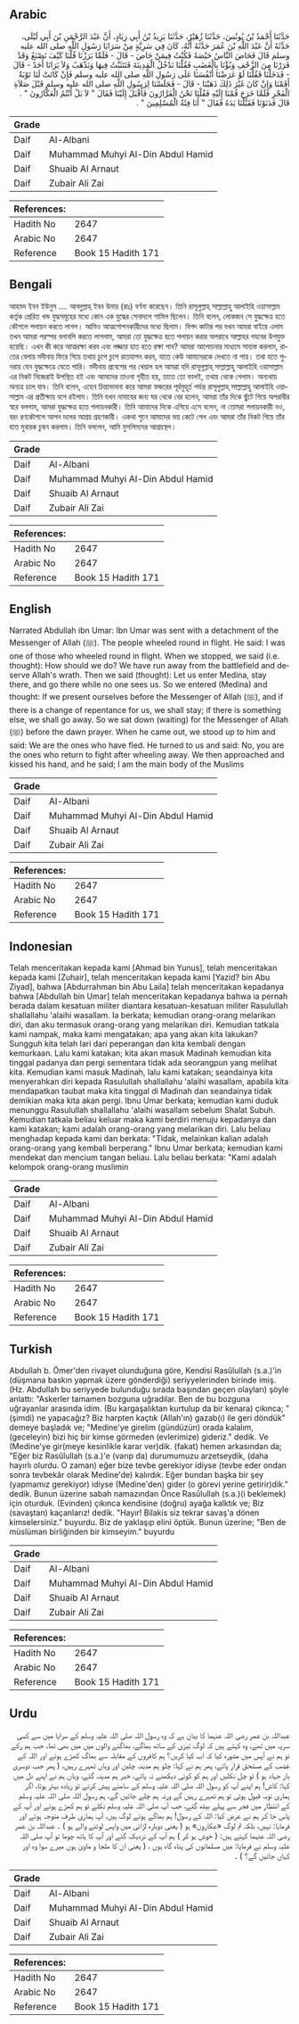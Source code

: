## Arabic


<div dir="rtl" lang="ar" style={{fontSize:'larger',backgroundColor:'#f8f9fa',padding:20}}>
حَدَّثَنَا أَحْمَدُ بْنُ يُونُسَ، حَدَّثَنَا زُهَيْرٌ، حَدَّثَنَا يَزِيدُ بْنُ أَبِي زِيَادٍ، أَنَّ عَبْدَ الرَّحْمَنِ بْنَ أَبِي لَيْلَى، حَدَّثَهُ أَنَّ عَبْدَ اللَّهِ بْنَ عُمَرَ حَدَّثَهُ أَنَّهُ، كَانَ فِي سَرِيَّةٍ مِنْ سَرَايَا رَسُولِ اللَّهِ صلى الله عليه وسلم قَالَ فَحَاصَ النَّاسُ حَيْصَةً فَكُنْتُ فِيمَنْ حَاصَ - قَالَ - فَلَمَّا بَرَزْنَا قُلْنَا كَيْفَ نَصْنَعُ وَقَدْ فَرَرْنَا مِنَ الزَّحْفِ وَبُؤْنَا بِالْغَضَبِ فَقُلْنَا نَدْخُلُ الْمَدِينَةَ فَنَتَثَبَّتُ فِيهَا وَنَذْهَبُ وَلاَ يَرَانَا أَحَدٌ - قَالَ - فَدَخَلْنَا فَقُلْنَا لَوْ عَرَضْنَا أَنْفُسَنَا عَلَى رَسُولِ اللَّهِ صلى الله عليه وسلم فَإِنْ كَانَتْ لَنَا تَوْبَةٌ أَقَمْنَا وَإِنْ كَانَ غَيْرَ ذَلِكَ ذَهَبْنَا - قَالَ - فَجَلَسْنَا لِرَسُولِ اللَّهِ صلى الله عليه وسلم قَبْلَ صَلاَةِ الْفَجْرِ فَلَمَّا خَرَجَ قُمْنَا إِلَيْهِ فَقُلْنَا نَحْنُ الْفَرَّارُونَ فَأَقْبَلَ إِلَيْنَا فَقَالَ ‏"‏ لاَ بَلْ أَنْتُمُ الْعَكَّارُونَ ‏"‏ ‏.‏ قَالَ فَدَنَوْنَا فَقَبَّلْنَا يَدَهُ فَقَالَ ‏"‏ أَنَا فِئَةُ الْمُسْلِمِينَ ‏"‏ ‏.‏
</div>
<div style={{backgroundColor:'#f8f9fa',padding:20, marginBottom: 10}}><table> <thead> <tr> <th>Grade</th> <th></th> </tr> </thead> <tbody> <tr><td>Daif</td><td>Al-Albani</td></tr><tr><td>Daif</td><td>Muhammad Muhyi Al-Din Abdul Hamid</td></tr><tr><td>Daif</td><td>Shuaib Al Arnaut</td></tr><tr><td>Daif</td><td>Zubair Ali Zai</td></tr></tbody></table><table> <thead> <tr> <th>References:</th> <th></th> </tr> </thead> <tbody><tr><td>Hadith No</td><td>2647</td></tr><tr><td>Arabic No</td><td>2647</td></tr><tr><td>Reference</td><td>Book 15 Hadith 171</td></tr></tbody></table></div>

## Bengali


<div dir="ltr" lang="bn" style={{fontSize:'larger',backgroundColor:'#f8f9fa',padding:20}}>
আহমদ ইবন ইউনুস .... আবদুল্লাহ্ ইবন উমার (রাঃ) বর্ণনা করেছেন। তিনি রাসূলুল্লাহ্ সাল্লাল্লাহু আলাইহি ওয়াসাল্লাম কর্তৃক প্রেরিত খন্ড যুদ্ধসমূহের মধ্যে কোন এক যুদ্ধের সেনাদলে শামিল ছিলেন। তিনি বলেন, লোকজন সে যুদ্ধক্ষেত্র হতে কৌশলে পলায়ন করতে লাগল। আমিও আত্মগোপনকারীদের মধ্যে ছিলাম। বিপদ কাটার পর যখন আমরা বাইরে এলাম তখন আমরা পরস্পর বলাবলি করতে লাগলাম, আমরা তো যুদ্ধক্ষেত্র হতে পলায়ন করার অপরাধে আল্লাহর গযবের উপযুক্ত হয়েছি। এখন কী করে আত্মরক্ষা করব এবং লজ্জার হাত হতে রক্ষা পাব? আমরা আলোচনার মাধ্যমে সাব্যস্ত করলাম, রাতের বেলায় মদীনায় ফিরে গিয়ে তথায় চুপে চুপে রাতযাপন করব, যাতে কেউ আমাদেরকে দেখতে না পায়। তথা হতে পুনরায় যেন যুদ্ধক্ষেত্রে যেতে পারি। মদীনায় প্রবেশের পর খেয়াল হল আমরা যদি রাসূলূল্লাহ্ সাল্লাল্লাহু আলাইহি ওয়াসাল্লাম এর নিকট নিজেরাই উপস্থিত হই এবং আমাদের তাওবা গৃহীত হয়, তাতে তো ভালই, তথায় থেকে গেলাম। অন্যথায় অন্যত্র চলে যাব। তিনি বলেন, এহেন চিন্তাভাবনা করে আমরা ফজরের পূর্বমুহূর্ত পর্যন্ত রাসূলুল্লাহ্ সাল্লাল্লাহু আলাইহি ওয়াসাল্লাম এর প্রতীক্ষায় বসে রইলাম। তিনি যখন নামাযের জন্য ঘর থেকে বের হলেন, আমরা তাঁর দিকে ছুঁটে গিয়ে অপরাধীর স্বরে বললাম, আমরা যুদ্ধক্ষেত্র হতে পলায়নকারী। তিনি আমাদের দিকে এগিয়ে এসে বলেন, না তোমরা পলায়নকারী নও, বরং রণকৌশলে আপন দলের আশ্রয় গ্রহণকারী। একথা শুনে আমাদের ভয় কেটে গেল এবং আমরা তাঁর নিকট গিয়ে তাঁর হাত মুবারক চুম্বন করলাম। তিনি বললেন, আমি মুসলিমদের আশ্রয়স্থল।
</div>
<div style={{backgroundColor:'#f8f9fa',padding:20, marginBottom: 10}}><table> <thead> <tr> <th>Grade</th> <th></th> </tr> </thead> <tbody> <tr><td>Daif</td><td>Al-Albani</td></tr><tr><td>Daif</td><td>Muhammad Muhyi Al-Din Abdul Hamid</td></tr><tr><td>Daif</td><td>Shuaib Al Arnaut</td></tr><tr><td>Daif</td><td>Zubair Ali Zai</td></tr></tbody></table><table> <thead> <tr> <th>References:</th> <th></th> </tr> </thead> <tbody><tr><td>Hadith No</td><td>2647</td></tr><tr><td>Arabic No</td><td>2647</td></tr><tr><td>Reference</td><td>Book 15 Hadith 171</td></tr></tbody></table></div>

## English


<div dir="ltr" lang="en" style={{fontSize:'larger',backgroundColor:'#f8f9fa',padding:20}}>
Narrated Abdullah ibn Umar: Ibn Umar was sent with a detachment of the Messenger of Allah (ﷺ). The people wheeled round in flight. He said: I was one of those who wheeled round in flight. When we stopped, we said (i.e. thought): How should we do? We have run away from the battlefield and deserve Allah's wrath. Then we said (thought): Let us enter Medina, stay there, and go there while no one sees us. So we entered (Medina) and thought: If we present ourselves before the Messenger of Allah (ﷺ), and if there is a change of repentance for us, we shall stay; if there is something else, we shall go away. So we sat down (waiting) for the Messenger of Allah (ﷺ) before the dawn prayer. When he came out, we stood up to him and said: We are the ones who have fled. He turned to us and said: No, you are the ones who return to fight after wheeling away. We then approached and kissed his hand, and he said; I am the main body of the Muslims
</div>
<div style={{backgroundColor:'#f8f9fa',padding:20, marginBottom: 10}}><table> <thead> <tr> <th>Grade</th> <th></th> </tr> </thead> <tbody> <tr><td>Daif</td><td>Al-Albani</td></tr><tr><td>Daif</td><td>Muhammad Muhyi Al-Din Abdul Hamid</td></tr><tr><td>Daif</td><td>Shuaib Al Arnaut</td></tr><tr><td>Daif</td><td>Zubair Ali Zai</td></tr></tbody></table><table> <thead> <tr> <th>References:</th> <th></th> </tr> </thead> <tbody><tr><td>Hadith No</td><td>2647</td></tr><tr><td>Arabic No</td><td>2647</td></tr><tr><td>Reference</td><td>Book 15 Hadith 171</td></tr></tbody></table></div>

## Indonesian


<div dir="ltr" lang="id" style={{fontSize:'larger',backgroundColor:'#f8f9fa',padding:20}}>
Telah menceritakan kepada kami [Ahmad bin Yunus], telah menceritakan kepada kami [Zuhair], telah menceritakan kepada kami [Yazid? bin Abu Ziyad], bahwa [Abdurrahman bin Abu Laila] telah menceritakan kepadanya bahwa [Abdullah bin Umar] telah menceritakan kepadanya bahwa ia pernah berada dalam kesatuan militer diantara kesatuan-kesatuan militer Rasulullah shallallahu 'alaihi wasallam. Ia berkata; kemudian orang-orang melarikan diri, dan aku termasuk orang-orang yang melarikan diri. Kemudian tatkala kami nampak, maka kami mengatakan; apa yang akan kita lakukan? Sungguh kita telah lari dari peperangan dan kita kembali dengan kemurkaan. Lalu kami katakan; kita akan masuk Madinah kemudian kita tinggal padanya dan pergi sementara tidak ada seorangpun yang melihat kita. Kemudian kami masuk Madinah, lalu kami katakan; seandainya kita menyerahkan diri kepada Rasulullah shallallahu 'alaihi wasallam, apabila kita mendapatkan taubat maka kita tinggal di Madinah dan seandainya tidak demikian maka kita akan pergi. Ibnu Umar berkata; kemudian kami duduk menunggu Rasulullah shallallahu 'alaihi wasallam sebelum Shalat Subuh. Kemudian tatkala beliau keluar maka kami berdiri menuju kepadanya dan kami katakan; kami adalah orang-orang yang melarikan diri. Lalu beliau menghadap kepada kami dan berkata: "Tidak, melainkan kalian adalah orang-orang yang kembali berperang." Ibnu Umar berkata; kemudian kami mendekat dan mencium tangan beliau. Lalu beliau berkata: "Kami adalah kelompok orang-orang muslimin
</div>
<div style={{backgroundColor:'#f8f9fa',padding:20, marginBottom: 10}}><table> <thead> <tr> <th>Grade</th> <th></th> </tr> </thead> <tbody> <tr><td>Daif</td><td>Al-Albani</td></tr><tr><td>Daif</td><td>Muhammad Muhyi Al-Din Abdul Hamid</td></tr><tr><td>Daif</td><td>Shuaib Al Arnaut</td></tr><tr><td>Daif</td><td>Zubair Ali Zai</td></tr></tbody></table><table> <thead> <tr> <th>References:</th> <th></th> </tr> </thead> <tbody><tr><td>Hadith No</td><td>2647</td></tr><tr><td>Arabic No</td><td>2647</td></tr><tr><td>Reference</td><td>Book 15 Hadith 171</td></tr></tbody></table></div>

## Turkish


<div dir="ltr" lang="tr" style={{fontSize:'larger',backgroundColor:'#f8f9fa',padding:20}}>
Abdullah b. Ömer'den rivayet olunduğuna göre, Kendisi Rasûlullah (s.a.)'in (düşmana baskın yapmak üzere gönderdiği) seriyyelerinden birinde imiş. (Hz. Abdullah bu seriyyede bulunduğu sırada başından geçen olayları) şöyle anlattı: "Askerler tamamen bozguna uğradılar. Ben de bu bozguna uğrayanlar arasında idim. (Bu kargaşalıktan kurtulup da bir kenara) çıkınca; "(şimdi) ne yapacağız? Biz harpten kaçtık (Allah'ın) gazab(ı) ile geri döndük" demeye başladık ve; "Medine'ye girelim (gündüzün) orada kalalım, (geceleyin) bizi hiç bir kimse görmeden (evlerimize) gideriz." dedik. Ve (Medine'ye gir(meye kesinlikle karar ver)dik. (fakat) hemen arkasından da; "Eğer biz Rasûlullah (s.a.)'e (varıp da) durumumuzu arzetseydik, (daha hayırlı olurdu. O zaman) eğer bize tevbe gerekiyor idiyse (tevbe eder ondan sonra tevbekâr olarak Medine'de) kalırdık. Eğer bundan başka bir şey (yapmamız gerekiyor) idiyse (Medine'den) gider (o görevi yerine getirir)dik." dedik. Bunun üzerine sabah namazından Önce Rasûlullah (s.a.)(i beklemek) için oturduk. (Evinden) çıkınca kendisine (doğru) ayağa kalktık ve; Biz (savaştan) kaçanlarız! dedik. "Hayır! Bilakis siz tekrar savaş'a dönen kimselersiniz." buyurdu. Biz de yaklaşıp elini öptük. Bunun üzerine; "Ben de müslüman birliğinden bir kimseyim." buyurdu
</div>
<div style={{backgroundColor:'#f8f9fa',padding:20, marginBottom: 10}}><table> <thead> <tr> <th>Grade</th> <th></th> </tr> </thead> <tbody> <tr><td>Daif</td><td>Al-Albani</td></tr><tr><td>Daif</td><td>Muhammad Muhyi Al-Din Abdul Hamid</td></tr><tr><td>Daif</td><td>Shuaib Al Arnaut</td></tr><tr><td>Daif</td><td>Zubair Ali Zai</td></tr></tbody></table><table> <thead> <tr> <th>References:</th> <th></th> </tr> </thead> <tbody><tr><td>Hadith No</td><td>2647</td></tr><tr><td>Arabic No</td><td>2647</td></tr><tr><td>Reference</td><td>Book 15 Hadith 171</td></tr></tbody></table></div>

## Urdu


<div dir="rtl" lang="ur" style={{fontSize:'larger',backgroundColor:'#f8f9fa',padding:20}}>
عبداللہ بن عمر رضی اللہ عنہما کا بیان ہے کہ وہ رسول اللہ صلی اللہ علیہ وسلم کے سرایا میں سے کسی سریہ میں تھے، وہ کہتے ہیں کہ لوگ تیزی کے ساتھ بھاگے، بھاگنے والوں میں میں بھی تھا، جب ہم رکے تو ہم نے آپس میں مشورہ کیا کہ اب کیا کریں؟ ہم کافروں کے مقابلہ سے بھاگ کھڑے ہوئے اور اللہ کے غضب کے مستحق قرار پائے، پھر ہم نے کہا: چلو ہم مدینہ چلیں اور وہاں ٹھہرے رہیں، ( پھر جب دوسری بار جہاد ہو ) تو چل نکلیں اور ہم کو کوئی دیکھنے نہ پائے، خیر ہم مدینہ گئے، وہاں ہم نے اپنے دل میں کہا: کاش! ہم اپنے آپ کو رسول اللہ صلی اللہ علیہ وسلم کے سامنے پیش کرتے تو زیادہ بہتر ہوتا، اگر ہماری توبہ قبول ہوئی تو ہم ٹھہرے رہیں گے ورنہ ہم چلے جائیں گے، ہم رسول اللہ صلی اللہ علیہ وسلم کے انتظار میں فجر سے پہلے بیٹھ گئے، جب آپ صلی اللہ علیہ وسلم نکلے تو ہم کھڑے ہوئے اور آپ کے پاس جا کر ہم نے عرض کیا: اللہ کے رسول! ہم بھاگے ہوئے لوگ ہیں، آپ ہماری طرف متوجہ ہوئے اور فرمایا: نہیں، بلکہ تم لوگ «عکارون» ہو ( یعنی دوبارہ لڑائی میں واپس لوٹنے والے ہو ) ۔ عبداللہ بن عمر رضی اللہ عنہما کہتے ہیں: ( خوش ہو کر ) ہم آپ کے نزدیک گئے اور آپ کا ہاتھ چوما تو آپ صلی اللہ علیہ وسلم نے فرمایا: میں مسلمانوں کی پناہ گاہ ہوں ، ( یعنی ان کا ملجا و ماویٰ ہوں میرے سوا وہ اور کہاں جائیں گے؟ ) ۔
</div>
<div style={{backgroundColor:'#f8f9fa',padding:20, marginBottom: 10}}><table> <thead> <tr> <th>Grade</th> <th></th> </tr> </thead> <tbody> <tr><td>Daif</td><td>Al-Albani</td></tr><tr><td>Daif</td><td>Muhammad Muhyi Al-Din Abdul Hamid</td></tr><tr><td>Daif</td><td>Shuaib Al Arnaut</td></tr><tr><td>Daif</td><td>Zubair Ali Zai</td></tr></tbody></table><table> <thead> <tr> <th>References:</th> <th></th> </tr> </thead> <tbody><tr><td>Hadith No</td><td>2647</td></tr><tr><td>Arabic No</td><td>2647</td></tr><tr><td>Reference</td><td>Book 15 Hadith 171</td></tr></tbody></table></div>